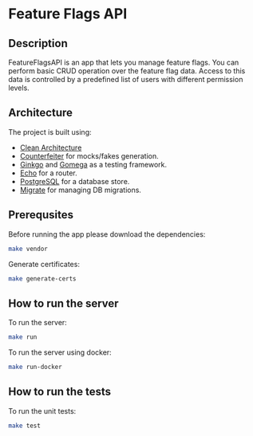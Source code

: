 # Feature Flags API

## Description
FeatureFlagsAPI is an app that lets you manage feature flags. You can perform basic CRUD operation over the feature flag data. Access to this data is controlled by a predefined list of users with different permission levels.

## Architecture
The project is built using:
- [Clean Architecture](https://blog.cleancoder.com/uncle-bob/2012/08/13/the-clean-architecture.html)
- [Counterfeiter](https://github.com/maxbrunsfeld/counterfeiter) for mocks/fakes generation.
- [Ginkgo](https://onsi.github.io/ginkgo/) and [Gomega](https://onsi.github.io/gomega/) as a testing framework. 
- [Echo](https://echo.labstack.com) for a router.
- [PostgreSQL](https://www.postgresql.org) for a database store.
- [Migrate](https://github.com/golang-migrate/migrate/) for managing DB migrations.

## Prerequsites
Before running the app please download the dependencies:
```bash
make vendor
```
Generate certificates:
```bash
make generate-certs
```

## How to run the server

To run the server:
```bash
make run
```

To run the server using docker:
```bash
make run-docker
```

## How to run the tests

To run the unit tests:

```bash
make test
```
